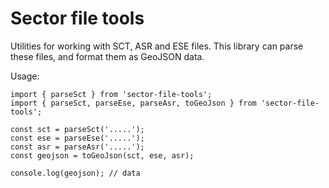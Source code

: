 # Sector file tools

Utilities for working with SCT, ASR and ESE files.
This library can parse these files, and format them as GeoJSON data. 

Usage:

```
import { parseSct } from 'sector-file-tools';
import { parseSct, parseEse, parseAsr, toGeoJson } from 'sector-file-tools';

const sct = parseSct('.....');
const ese = parseEse('.....');
const asr = parseAsr('.....');
const geojson = toGeoJson(sct, ese, asr);

console.log(geojson); // data
```

